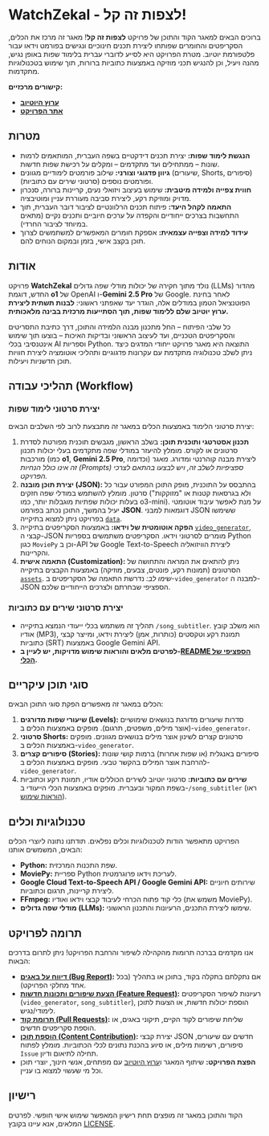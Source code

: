 # WatchZekal - לצפות זה קל!

ברוכים הבאים למאגר הקוד והתוכן של פרויקט **לצפות זה קל**! מאגר זה מרכז את הכלים, הסקריפטים והחומרים שפותחו ליצירת תכנים חינוכיים ונגישים בפורמט וידאו עבור פלטפורמת יוטיוב. מטרת הפרויקט היא לסייע לדוברי עברית בלימוד שפות באופן נגיש, מהנה ויעיל, וכן להנגיש תכני מוזיקה באמצעות כתוביות ברורות, תוך שימוש בטכנולוגיות מתקדמות.

**קישורים מרכזיים:**
*   **[ערוץ היוטיוב](https://www.youtube.com/@Ze-Kal?utm_source=ze-kal-site&utm_medium=referral&utm_campaign=youtube-channel-link)**
*   **[אתר הפרויקט](https://nhlocal.github.io/ZeKal/youtube-channel.html)**

## מטרות

-   **הנגשת לימוד שפות:** יצירת תכנים דידקטיים בשפה העברית, המותאמים לרמות שונות – ממתחילים ועד מתקדמים – ומקלים על רכישת שפות חדשות.
-   **גיוון פדגוגי וצורני:** שילוב פורמטים לימודיים מגוונים (שיעורים, Shorts, סיפורים) ופורמטים נוספים (סרטוני שירים עם כתוביות).
-   **חווית צפייה ולמידה מיטבית:** שימוש בעיצוב ויזואלי נעים, קריינות ברורה, סנכרון מדויק ומוזיקת רקע, ליצירת סביבה מעוררת עניין ומוטיבציה.
-   **התאמה לקהל היעד:** פיתוח תכנים הרלוונטיים לציבור דובר העברית, תוך התחשבות בצרכים ייחודיים והקפדה על ערכים חיוביים ותכנים נקיים (מתאים במיוחד לציבור החרדי).
-   **עידוד למידה וצפייה עצמאית:** אספקת חומרים המאפשרים למשתמשים לצרוך תוכן בקצב אישי, בזמן ובמקום הנוחים להם.

## אודות

פרויקט **WatchZekal** נולד מתוך חקירה של יכולות מודלי שפה גדולים (LLMs) מהדור החדש, דוגמת **o1** של OpenAI ו-**Gemini 2.5 Pro** של Google. לאחר בחינת הפוטנציאל הטמון במודלים אלה, הוגדר יעד שאפתני ראשוני: **לבנות תשתית ליצירת ערוץ יוטיוב שלם ללימוד שפות, תוך הסתייעות מרכזית בבינה מלאכותית.**

כל שלבי הפיתוח – החל מתכנון מבנה הלמידה והתוכן, דרך כתיבת התסריטים והסקריפטים הטכניים, ועד לעיצוב הראשוני ובדיקות האיכות – בוצעו תוך שימוש אינטנסיבי בכלי AI וספריות Python. התוצאה היא מאגר פרויקט ייחודי המדגים כיצד ניתן לשלב טכנולוגיה מתקדמת עם עקרונות פדגוגיים ותהליכי אוטומציה ליצירת חוויות תוכן חדשניות ויעילות.

## תהליכי עבודה (Workflow)

### יצירת סרטוני לימוד שפות

יצירת סרטוני הלימוד באמצעות הכלים במאגר זה מתבצעת לרוב לפי השלבים הבאים:

1.  **תכנון אסטרטגי ותוכנית תוכן:** בשלב הראשון, מגבשים תוכנית מפורטת לסדרת סרטונים או לקורס. מומלץ להיעזר במודלי שפה מתקדמים בעלי יכולות תכנון מורכבות (כמו **o1**, **Gemini 2.5 Pro**, וכדומה) ליצירת מבנה קוהרנטי ומדורג. *מאגר זה אינו כולל הנחיות (Prompts) ספציפיות לשלב זה, ויש לבצעו בהתאם לצרכי הפרויקט.*
2.  **יצירת תוכן מובנה (JSON):** בהתבסס על התוכנית, מופק התוכן המפורט עבור כל סרטון. מומלץ להשתמש במודלי שפה חזקים (ולא בגרסאות קטנות או "מזוקקות" בעלות יכולות שפתיות מוגבלות יותר, כמו o3-mini). על מנת לאפשר עיבוד אוטומטי יעיל בהמשך, התוכן נכתב בפורמט **JSON**. דוגמאות למבני JSON ששימשו בפרויקט ניתן למצוא בתיקייה [`data`](/data).
3.  **הפקה אוטומטית של וידאו:** באמצעות הסקריפטים בתיקייה [`video_generator`](/video_generator), קבצי ה-JSON מומרים לסרטוני וידאו. הסקריפטים משתמשים בספריות Python כגון `MoviePy` וכן ב-API של Google Text-to-Speech ליצירת הוויזואליה והקריינות.
4.  **התאמה אישית (Customization):** ניתן להתאים את המראה והתחושה של הסרטונים (תמונות רקע, פונטים, צבעים, מוזיקה) באמצעות הקבצים בתיקייה [`assets`](/assets). *שימו לב:* נדרשת התאמה של הסקריפטים ב-`video_generator` למבנה ה-JSON הספציפי שבחרתם ולצרכים הייחודיים שלכם.

### יצירת סרטוני שירים עם כתוביות

*   תהליך זה משתמש בכלי ייעודי הנמצא בתיקייה `/song_subtitler`. הוא משלב קובץ אודיו (MP3), תמונת רקע וטקסטים (כותרות, אמן) ליצירת וידאו, ומייצר קבצי כתוביות (SRT) באמצעות Google Gemini API.
*   **לפרטים מלאים והוראות שימוש מדויקות, יש לעיין ב-[README הספציפי של הכלי](/song_subtitler/README.md).**

## סוגי תוכן עיקריים

הכלים במאגר זה מאפשרים הפקת סוגי התוכן הבאים:

1.  **שיעורי שפות מדורגים (Levels):** סדרות שיעורים מדורגת בנושאים שימושיים (אוצר מילים, משפטים, תרגום). מופקים באמצעות הכלים ב-`video_generator`.
2.  **סרטוני Shorts:** סרטונים קצרים לשינון אוצר מילים בנושאים מגוונים. מופקים באמצעות הכלים ב-`video_generator`.
3.  **סיפורים קצרים (Stories):** סיפורים באנגלית (או שפות אחרות) ברמות קושי שונות להרחבת אוצר המילים בהקשר טבעי. מופקים באמצעות הכלים ב-`video_generator`.
4.  **שירים עם כתוביות:** סרטוני יוטיוב לשירים הכוללים אודיו, תמונת רקע וכתוביות בשפת המקור ובעברית. מופקים באמצעות הכלי הייעודי ב-`/song_subtitler` (ראו [הוראות שימוש](/song_subtitler/README.md)).

## טכנולוגיות וכלים

הפרויקט מתאפשר הודות לטכנולוגיות וכלים נפלאים. תודתנו נתונה ליוצרי הכלים הבאים, המשמשים אותנו:

-   **Python:** שפת התכנות המרכזית.
-   **MoviePy:** ספריית Python לעריכת וידאו פרוגרמטית.
-   **Google Cloud Text-to-Speech API / Google Gemini API:** שירותים חיוניים ליצירת קריינות, תרגום וכתוביות.
-   **FFmpeg:** כלי קוד פתוח הכרחי לעיבוד קבצי וידאו ואודיו (משמש את MoviePy).
-   **מודלי שפה גדולים (LLMs):** שימשו ליצירת התכנים, הרעיונות והתכנון הראשוני.

## תרומה לפרויקט

אנו מקדמים בברכה תרומות מהקהילה לשיפור והרחבת הפרויקט! ניתן לתרום בדרכים הבאות:

-   **[דיווח על באגים (Bug Report)](https://github.com/NHLOCAL/WatchZekal/issues/new?assignees=&labels=bug&template=bug_report.md&title=%5BBUG%5D+):** אם נתקלתם בתקלה בקוד, בתוכן או בתהליך (בכל אחד מחלקי הפרויקט).
-   **[הצעת שיפורים ותכונות חדשות (Feature Request)](https://github.com/NHLOCAL/WatchZekal/issues/new?assignees=&labels=enhancement&template=feature_request.md&title=%5BFEATURE%5D+):** רעיונות לשיפור הסקריפטים (`video_generator`, `song_subtitler`), הוספת יכולות חדשות, או הצעות לתוכן לימודי/נגיש.
-   **[תרומת קוד (Pull Requests)](https://github.com/NHLOCAL/WatchZekal/pulls):** שליחת שיפורים לקוד הקיים, תיקוני באגים, או הוספת סקריפטים חדשים.
-   **[הוספת תוכן (Content Contribution)](https://github.com/NHLOCAL/WatchZekal/issues):** יצירת קבצי JSON חדשים עם שיעורים, סיפורים, רשימות מילים, או סיוע בהכנת נתונים לכלי הכתוביות. מומלץ לפתוח `Issue` תחילה לתיאום ודיון.
-   **הפצת הפרויקט:** שיתוף המאגר ו[ערוץ היוטיוב](https://www.youtube.com/@Ze-Kal?utm_source=ze-kal-site&utm_medium=referral&utm_campaign=youtube-channel-link) עם מפתחים, אנשי חינוך, יוצרי תוכן וכל מי שעשוי למצוא בו עניין.

## רישיון

הקוד והתוכן במאגר זה מופצים תחת רישיון המאפשר שימוש אישי חופשי. לפרטים המלאים, אנא עיינו בקובץ [LICENSE](LICENSE).